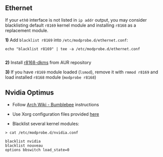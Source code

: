 ## Ethernet

If your `eth0` interface is not listed in `ip addr` output, you may consider blacklisting default `r8169` kernel module and installing `r8168` as a replacement module. 

**1)** Add `blacklist r8169` into `/etc/modprobe.d/ethernet.conf`:

```
echo "blacklist r8169" | tee -a /etc/modprobe.d/ethernet.conf
 
```

**2)** Install [r8168-dkms](https://aur.archlinux.org/packages/r8168-dkms/) from AUR repository

**3)** If you have `r8169` module loaded (`lsmod`), remove it with `rmmod r8169` and load installed `r8168` module (`modprobe r8168`)

## Nvidia Optimus

- Follow [Arch Wiki - Bumblebee](https://wiki.archlinux.org/index.php/Bumblebee) instructions

- Use Xorg configuration files provided [here](../multimonitor_and_desktop/xf86-intel-multimonitor)

- Blacklist several kernel modules:

```
> cat /etc/modprobe.d/nvidia.conf 

blacklist nvidia
blacklist nouveau
options bbswitch load_state=0
```
